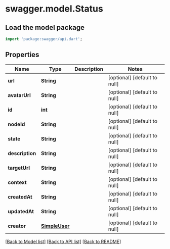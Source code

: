 # swagger.model.Status

## Load the model package
```dart
import 'package:swagger/api.dart';
```

## Properties
Name | Type | Description | Notes
------------ | ------------- | ------------- | -------------
**url** | **String** |  | [optional] [default to null]
**avatarUrl** | **String** |  | [optional] [default to null]
**id** | **int** |  | [optional] [default to null]
**nodeId** | **String** |  | [optional] [default to null]
**state** | **String** |  | [optional] [default to null]
**description** | **String** |  | [optional] [default to null]
**targetUrl** | **String** |  | [optional] [default to null]
**context** | **String** |  | [optional] [default to null]
**createdAt** | **String** |  | [optional] [default to null]
**updatedAt** | **String** |  | [optional] [default to null]
**creator** | [**SimpleUser**](SimpleUser.md) |  | [optional] [default to null]

[[Back to Model list]](../README.md#documentation-for-models) [[Back to API list]](../README.md#documentation-for-api-endpoints) [[Back to README]](../README.md)

